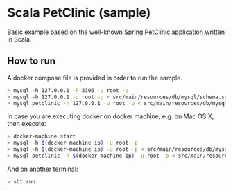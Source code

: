 # Scala PetClinic (sample)

Basic example based on the well-known [Spring PetClinic](https://github.com/spring-projects/spring-petclinic) application written in Scala. 

## How to run

A docker compose file is provided in order to run the sample.

```bash
> mysql -h 127.0.0.1 -P 3306 -u root -p
> mysql -h 127.0.0.1 -u root -p < src/main/resources/db/mysql/schema.sql
> mysql petclinic -h 127.0.0.1 -u root -p < src/main/resources/db/mysql/data.sql
```

In case you are executing docker on docker machine, e.g. on Mac OS X, then execute:

```bash
> docker-machine start
> mysql -h $(docker-machine ip) -u root -p
> mysql -h $(docker-machine ip) -u root -p < src/main/resources/db/mysql/schema.sql
> mysql petclinic -h $(docker-machine ip) -u root -p < src/main/resources/db/mysql/data.sql
```

And on another terminal:

```bash
> sbt run
```
